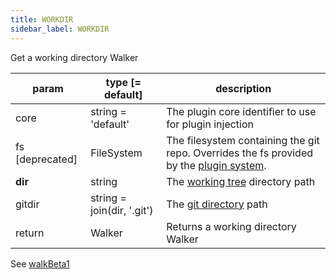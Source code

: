 ```yaml
---
title: WORKDIR
sidebar_label: WORKDIR
---
```


Get a working directory Walker

| param           | type [= default]           | description                                                                                               |
| --------------- | -------------------------- | --------------------------------------------------------------------------------------------------------- |
| core            | string = 'default'         | The plugin core identifier to use for plugin injection                                                    |
| fs [deprecated] | FileSystem                 | The filesystem containing the git repo. Overrides the fs provided by the [plugin system](./plugin_fs.md). |
| **dir**         | string                     | The [working tree](dir-vs-gitdir.md) directory path                                                       |
| gitdir          | string = join(dir, '.git') | The [git directory](dir-vs-gitdir.md) path                                                                |
| return          | Walker                     | Returns a working directory Walker                                                                        |

See [walkBeta1](./walkBeta1.md)
